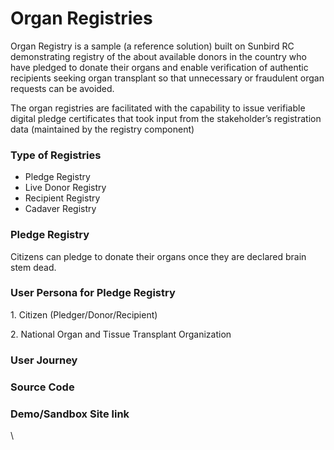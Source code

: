 # Organ Registries

Organ Registry is a sample (a reference solution) built on Sunbird RC demonstrating registry of the about available donors in the country who have pledged to donate their organs and enable verification of authentic recipients seeking organ transplant so that unnecessary or fraudulent organ requests can be avoided.

The organ registries are facilitated with the capability to issue verifiable digital pledge certificates that took input from the stakeholder’s registration data (maintained by the registry component)

### Type of Registries

* Pledge Registry
* Live Donor Registry
* Recipient Registry
* Cadaver Registry

### Pledge Registry

Citizens can pledge to donate their organs once they are declared brain stem dead.&#x20;

### User Persona for Pledge Registry

1\.     Citizen (Pledger/Donor/Recipient)

2\.     National Organ and Tissue Transplant Organization

### User Journey



### Source Code



### Demo/Sandbox Site link



\

